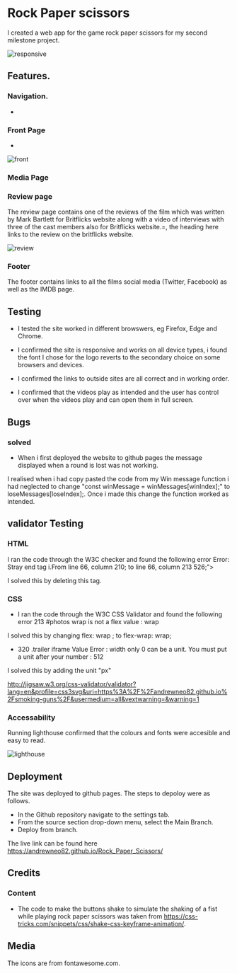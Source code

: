 # Rock Paper scissors

I created a web app for the game rock paper scissors for my second milestone project.

![responsive](https://user-images.githubusercontent.com/90483176/231429240-5adf36cc-c594-4e7f-b0bb-5366567dccb1.png)


## Features.

### Navigation.

* 

### Front Page

* 

![front](https://user-images.githubusercontent.com/90483176/230976497-e7a686c0-8b4f-4a4b-82b1-63cb0cafb11b.jpg)


### Media Page


### Review page

The review page contains one of the reviews of the film which was written by Mark Bartlett for Britflicks website along with a video of interviews with three of the cast members also for Britflicks website.=, the heading here links to the review on the britflicks website.

![review](https://user-images.githubusercontent.com/90483176/230976665-cc7dd213-f5ab-49f9-b1c1-3f0b5c8b356f.jpg)


### Footer

The footer contains links to all the films social media (Twitter, Facebook) as well as the IMDB page.

## Testing

* I tested the site worked in different browswers, eg Firefox, Edge and Chrome.

* I confirmed the site is responsive and works on all device types, i found the font I chose for the logo reverts to the secondary choice on some browsers and devices.

* I confirmed the links to outside sites are all correct and in working order.
* I confirmed that the videos play as intended and the user has control over when the videos play and can open them in full screen.

## Bugs

### solved

* When i first deployed the website to github pages the message displayed when a round is lost was not working. 

I realised when i had copy pasted the code from my Win message function i had neglected to change "const winMessage = winMessages[winIndex];" to loseMessages[loseIndex];. Once i made this change the function worked as intended.



## validator Testing

### HTML

I ran the code through the W3C checker and found the following error Error: Stray end tag i.From line 66, column 210; to line 66, column 213 526;"></i></i></a>

I solved this by deleting this tag.

### CSS

* I ran the code through the W3C CSS Validator and found the following error 213	#photos	wrap is not a flex value : wrap

I solved this by changing  flex: wrap ; to flex-wrap: wrap;

* 320	.trailer iframe	Value Error : width only 0 can be a unit. You must put a unit after your number : 512

I solved this by adding the unit "px" 

http://jigsaw.w3.org/css-validator/validator?lang=en&profile=css3svg&uri=https%3A%2F%2Fandrewneo82.github.io%2Fsmoking-guns%2F&usermedium=all&vextwarning=&warning=1





### Accessability

Running lighthouse confirmed that the colours and fonts were accesible and easy to read.

![lighthouse](https://user-images.githubusercontent.com/90483176/230979099-94499596-9d77-488c-9017-8c5bad418156.jpg)

## Deployment
The site was deployed to github pages. The steps to depoloy were as follows.


* In the Github repository navigate to the settings tab.
* From the source section drop-down menu, select the Main Branch.
* Deploy from branch.


The live link can be found here https://andrewneo82.github.io/Rock_Paper_Scissors/

## Credits   

### Content

* The code to make the buttons shake to simulate the shaking of a fist while playing rock paper scissors was taken from https://css-tricks.com/snippets/css/shake-css-keyframe-animation/.

## Media

The icons are from fontawesome.com.


